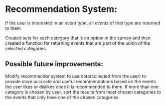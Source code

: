 # Recommendation System:

If the user is interested in an event type, all events of that type are returned to them 

Created sets for each category that is an option in the survey and then created a function for returning events that are part of the union of the selected categories.

## Possible future improvements:

Modify recommender system to use data(collected from the user) to provide more accurate and useful recommendations based on the events the user likes or dislikes once it is recommended to them.
If more than one category is chosen by user, sort the results from most chosen categories to the events that only have one of the chosen categories.

